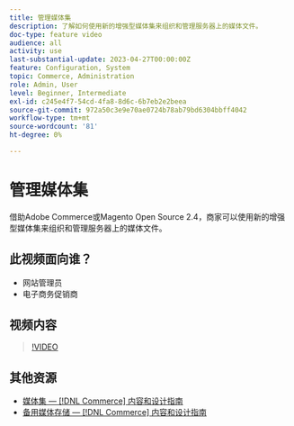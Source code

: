 ```yaml
---
title: 管理媒体集
description: 了解如何使用新的增强型媒体集来组织和管理服务器上的媒体文件。
doc-type: feature video
audience: all
activity: use
last-substantial-update: 2023-04-27T00:00:00Z
feature: Configuration, System
topic: Commerce, Administration
role: Admin, User
level: Beginner, Intermediate
exl-id: c245e4f7-54cd-4fa8-8d6c-6b7eb2e2beea
source-git-commit: 972a50c3e9e70ae0724b78ab79bd6304bbff4042
workflow-type: tm+mt
source-wordcount: '81'
ht-degree: 0%

---
```


# 管理媒体集

借助Adobe Commerce或Magento Open Source 2.4，商家可以使用新的增强型媒体集来组织和管理服务器上的媒体文件。

## 此视频面向谁？

- 网站管理员
- 电子商务促销商

## 视频内容

>[!VIDEO](https://video.tv.adobe.com/v/343785?quality=12&learn=on)

## 其他资源

- [媒体集 —  [!DNL Commerce] 内容和设计指南](https://experienceleague.adobe.com/zh-hans/docs/commerce-admin/content-design/wysiwyg/gallery/media-gallery)
- [备用媒体存储 —  [!DNL Commerce] 内容和设计指南](https://experienceleague.adobe.com/zh-hans/docs/commerce-admin/content-design/wysiwyg/storage/media-storage)
